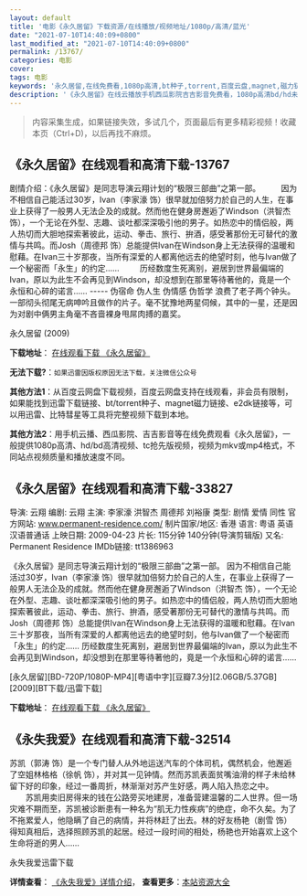 ```yaml
---
layout: default
title: '电影《永久居留》下载资源/在线播放/视频地址/1080p/高清/蓝光'
date: "2021-07-10T14:40:09+0800"
last_modified_at: "2021-07-10T14:40:09+0800"
permalink: /13767/
categories: 电影
cover:
tags: 电影
keywords: '永久居留,在线免费看,1080p高清,bt种子,torrent,百度云盘,magnet,磁力链,迅雷下载资源'
description: '《永久居留》在线云播放手机西瓜影院吉吉影音免费看，1080p高清bd/hd未删减完整版和tc抢先枪版，mkv/mp4格式，附带bt/torrent种子、magnet/磁力链、百度云盘、网盘资源迅雷下载链接'
---
```


>内容采集生成，如果链接失效，多试几个，页面最后有更多精彩视频！收藏本页（Ctrl+D)，以后再找不麻烦。


## 《永久居留》在线观看和高清下载-13767

剧情介绍：《永久居留》是同志导演云翔计划的“极限三部曲”之第一部。  　　因为不相信自己能活过30岁，Ivan（李家濠 饰）很早就加倍努力於自己的人生，在事业上获得了一般男人无法企及的成就。然而他在健身房邂逅了Windson（洪智杰 饰），一个无论在外型、志趣、谈吐都深深吸引他的男子。如热恋中的情侣般，两人热切而大胆地探索著彼此，运动、拳击、旅行、拚酒，感受著那份无可替代的激情与共鸣。而Josh（周德邦 饰）总能提供Ivan在Windson身上无法获得的温暖和慰藉。在Ivan三十岁那夜，当所有深爱的人都离他远去的绝望时刻，他与Ivan做了一个秘密而「永生」的约定……  　　历经数度生死离别，避居到世界最偏端的Ivan，原以为此生不会再见到Windson，却没想到在那里等待著他的，竟是一个永恒和心碎的诺言…… ----- 伪宿命 伪人生 伪情感 伪哲学 浪费了老子两个钟头。一部彻头彻尾无病呻吟且做作的片子。毫不犹豫地两星伺候，其中的一星，还是因为对剧中俩男主角毫不吝啬裸身甩屌肉搏的嘉奖。


永久居留 (2009)

**下载地址**： [在线观看下载 《永久居留》](https://www.btbtdy.me/btdy/dy5612.html) 


**无法下载?**：`如果迅雷因版权原因无法下载，关注微信公众号 `

**其他方法1**：从百度云网盘下载视频，百度云网盘支持在线观看，非会员有限制，如果能找到迅雷下载链接、bt/torrent种子、magnet磁力链接、e2dk链接等，可以用迅雷、比特彗星等工具将完整视频下载到本地。

**其他方法2**：用手机云播、西瓜影院、吉吉影音等在线免费观看《永久居留》，一般提供1080p高清、hd/bd高清视频、tc抢先版视频，视频为mkv或mp4格式，不同站点视频质量和播放速度不同。


## 《永久居留》在线观看和高清下载-33827

导演: 云翔 编剧: 云翔 主演: 李家濠 洪智杰 周德邦 刘裕康 类型: 剧情 爱情 同性 官方网站: www.permanent-residence.com/ 制片国家/地区: 香港 语言: 粤语 英语 汉语普通话 上映日期: 2009-04-23 片长: 115分钟 140分钟(导演剪辑版) 又名: Permanent Residence IMDb链接: tt1386963

《永久居留》是同志导演云翔计划的“极限三部曲”之第一部。 因为不相信自己能活过30岁，Ivan（李家濠 饰）很早就加倍努力於自己的人生，在事业上获得了一般男人无法企及的成就。然而他在健身房邂逅了Windson（洪智杰 饰），一个无论在外型、志趣、谈吐都深深吸引他的男子。如热恋中的情侣般，两人热切而大胆地探索著彼此，运动、拳击、旅行、拚酒，感受著那份无可替代的激情与共鸣。而Josh（周德邦 饰）总能提供Ivan在Windson身上无法获得的温暖和慰藉。在Ivan三十岁那夜，当所有深爱的人都离他远去的绝望时刻，他与Ivan做了一个秘密而「永生」的约定…… 历经数度生死离别，避居到世界最偏端的Ivan，原以为此生不会再见到Windson，却没想到在那里等待著他的，竟是一个永恒和心碎的诺言……


[永久居留][BD-720P/1080P-MP4][粤语中字][豆瓣7.3分][2.06GB/5.37GB][2009][BT下载/迅雷下载]

**下载地址**： [在线观看下载 《永久居留》](https://www.btdx8.com/torrent/yjjl_2009.html) 


## 《永失我爱》在线观看和高清下载-32514

苏凯（郭涛 饰）是一个专门替人从外地运送汽车的个体司机，偶然机会，他邂逅了空姐林格格（徐帆 饰），并对其一见钟情。然而苏凯表面贫嘴油滑的样子未给林留下好的印象，经过一番周折，林渐渐对苏产生好感，两人陷入热恋之中。 　　苏凯用卖旧房得来的钱在公路旁买地建房，准备营建温馨的二人世界。但一场灾难不期而至，苏凯被诊断患有一种名为&ldquo;肌无力性疾病&rdquo;的绝症，命不久矣。为了不拖累爱人，他隐瞒了自己的病情，并将林赶了出去。林的好友杨艳（剧雪 饰）得知真相后，选择照顾苏凯的起居。经过一段时间的相处，杨艳也开始喜欢上这个生命将逝的男人……


永失我爱迅雷下载

**详情查看**： [《永失我爱》详情介绍](/movie/32514/)， **查看更多**：[本站资源大全](/movie/t/all/)


